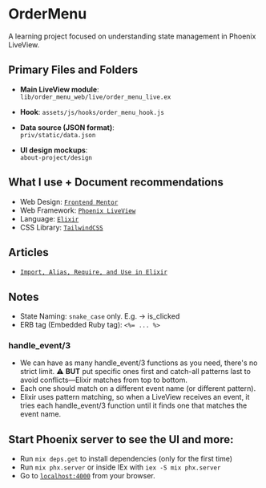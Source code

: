 # OrderMenu

A learning project focused on understanding state management in Phoenix LiveView.

## Primary Files and Folders

* **Main LiveView module**:  
  `lib/order_menu_web/live/order_menu_live.ex`

* **Hook**:
  `assets/js/hooks/order_menu_hook.js`

* **Data source (JSON format)**:  
  `priv/static/data.json`

* **UI design mockups**:  
  `about-project/design`

## What I use + Document recommendations
  * Web Design: [`Frontend Mentor`](https://www.frontendmentor.io/challenges/product-list-with-cart-5MmqLVAp_d)
  * Web Framework: [`Phoenix LiveView`](https://hexdocs.pm/phoenix_live_view/Phoenix.LiveView.html)
  * Language: [`Elixir`](https://hexdocs.pm/elixir/Kernel.html#content)
  * CSS Library: [`TailwindCSS`](https://tailwindcss.com/)

## Articles
  * [`Import, Alias, Require, and Use in Elixir`](https://gabriel.perales.me/blog/import-alias-require-and-use)

## Notes
  * State Naming: `snake_case` only. E.g. ->  is_clicked
  * ERB tag (Embedded Ruby tag): `<%= ... %>`
  ### handle_event/3
   * We can have as many handle_event/3 functions as you need, there's no strict limit.
     ⚠️ **BUT** put specific ones first and catch-all patterns last to avoid conflicts—Elixir matches from top to bottom.
   * Each one should match on a different event name (or different pattern).
   * Elixir uses pattern matching, so when a LiveView receives an event, it tries each handle_event/3 function until it finds one that matches the event name.

## Start Phoenix server to see the UI and more:

  * Run `mix deps.get` to install dependencies (only for the first time)
  * Run `mix phx.server` or inside IEx with `iex -S mix phx.server`
  * Go to [`localhost:4000`](http://localhost:4000) from your browser.
